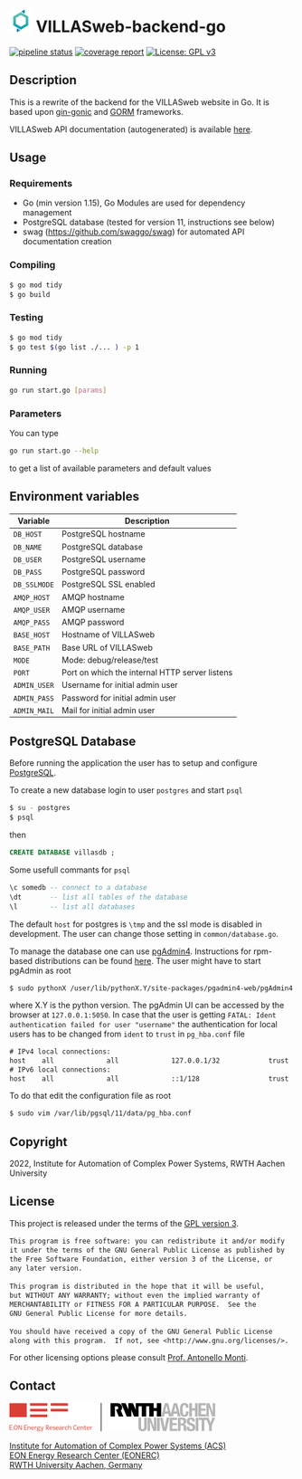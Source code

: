# <img src="doc/pictures/villas_web.png" width=40 /> VILLASweb-backend-go

[![pipeline status](https://git.rwth-aachen.de/acs/public/villas/web-backend-go/badges/master/pipeline.svg)](https://git.rwth-aachen.de/acs/public/villas/web-backend-go/commits/master)
[![coverage report](https://git.rwth-aachen.de/acs/public/villas/web-backend-go/badges/master/coverage.svg)](https://git.rwth-aachen.de/acs/public/villas/web-backend-go/commits/master)
[![License: GPL v3](https://img.shields.io/badge/License-GPLv3-blue.svg)](https://www.gnu.org/licenses/gpl-3.0)

## Description
This is a rewrite of the backend for the VILLASweb website in Go.
It is based  upon [gin-gonic](https://github.com/gin-gonic/gin) and [GORM](http://gorm.io) frameworks.

VILLASweb API documentation (autogenerated) is available [here](doc/api/swagger.yaml).

## Usage

### Requirements
- Go (min version 1.15), Go Modules are used for dependency management
- PostgreSQL database (tested for version 11, instructions see below)
- swag (https://github.com/swaggo/swag) for automated API documentation creation 

### Compiling

```bash 
$ go mod tidy
$ go build
```

### Testing
```bash 
$ go mod tidy
$ go test $(go list ./... ) -p 1
```

### Running
```bash
go run start.go [params]
```

### Parameters
You can type
 ```bash
go run start.go --help
```
to get a list of available parameters and default values

## Environment variables

| Variable		| Description										                               |
|---------------|-----------------------------------------------------|
| `DB_HOST`		| PostgreSQL hostname								                         |
| `DB_NAME`		| PostgreSQL database								                         |
| `DB_USER`		| PostgreSQL username								                         |
| `DB_PASS`		| PostgreSQL password								                         |
| `DB_SSLMODE`	| PostgreSQL SSL enabled							                       |
| `AMQP_HOST`	| AMQP hostname										                             |
| `AMQP_USER`	| AMQP username										                             |
| `AMQP_PASS`	| AMQP password										                             |
| `BASE_HOST`	| Hostname of VILLASweb								                       |
| `BASE_PATH`	| Base URL of VILLASweb								                       |
| `MODE`		| Mode: debug/release/test							                     |
| `PORT`		| Port on which the internal HTTP server listens	     |
| `ADMIN_USER`	| Username for initial admin user					                |
| `ADMIN_PASS`	| Password for initial admin user					                |
| `ADMIN_MAIL`	| Mail for initial admin user						                   |

## PostgreSQL Database
Before running the application the user has to setup and configure
[PostgreSQL](https://www.postgresql.org/). 

To create a new database login to user `postgres` and start `psql`
```bash
$ su - postgres
$ psql
```
then
```sql
CREATE DATABASE villasdb ;
```

Some usefull commants for `psql`
```sql
\c somedb -- connect to a database 
\dt       -- list all tables of the database
\l        -- list all databases
```

The default `host` for postgres is `\tmp` and the ssl mode is disabled
in development. The user can change those setting in
`common/database.go`.

To manage the database one can use [pgAdmin4](https://www.pgadmin.org/).
Instructions for rpm-based distributions can be found
[here](https://computingforgeeks.com/how-to-install-pgadmin-4-on-centos-7-fedora-29-fedora-28/).
The user might have to start pgAdmin as root
```bash
$ sudo pythonX /user/lib/pythonX.Y/site-packages/pgadmin4-web/pgAdmin4.py
```
where X.Y is the python version. The pgAdmin UI can be accessed by the
browser at `127.0.0.1:5050`. In case that the user is getting `FATAL:
Ident authentication failed for user "username"` the authentication for
local users has to be changed from `ident` to `trust` in `pg_hba.conf`
file
```text
# IPv4 local connections:
host    all             all             127.0.0.1/32            trust
# IPv6 local connections:
host    all             all             ::1/128                 trust

```
To do that edit the configuration file as root
```bash
$ sudo vim /var/lib/pgsql/11/data/pg_hba.conf
```

## Copyright

2022, Institute for Automation of Complex Power Systems, RWTH Aachen University

## License

This project is released under the terms of the [GPL version 3](COPYING.md).

```
This program is free software: you can redistribute it and/or modify
it under the terms of the GNU General Public License as published by
the Free Software Foundation, either version 3 of the License, or
any later version.

This program is distributed in the hope that it will be useful,
but WITHOUT ANY WARRANTY; without even the implied warranty of
MERCHANTABILITY or FITNESS FOR A PARTICULAR PURPOSE.  See the
GNU General Public License for more details.

You should have received a copy of the GNU General Public License
along with this program.  If not, see <http://www.gnu.org/licenses/>.
```

For other licensing options please consult [Prof. Antonello Monti](mailto:amonti@eonerc.rwth-aachen.de).

## Contact

[![EONERC ACS Logo](doc/pictures/eonerc_logo.png)](http://www.acs.eonerc.rwth-aachen.de)

[Institute for Automation of Complex Power Systems (ACS)](http://www.acs.eonerc.rwth-aachen.de)  
[EON Energy Research Center (EONERC)](http://www.eonerc.rwth-aachen.de)  
[RWTH University Aachen, Germany](http://www.rwth-aachen.de)  
